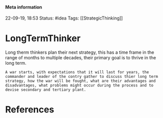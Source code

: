 #### Meta information
22-09-19, 18:53
Status: #idea
Tags: [[StrategicThinking]]





# LongTermThinker

Long therm thinkers plan their next strategy, this has a time frame in the range of months to multiple decades, their primary goal is to thrive in the long term.

```ad-example
A war starts, with expectations that it will last for years, the commander and leader of the contry gather to discuss thier long term strategy, how the war will be fought, what are their advantages and disadvantages, what problems might occur during the process and to devise secondary and tertiary plant.
```





# References
